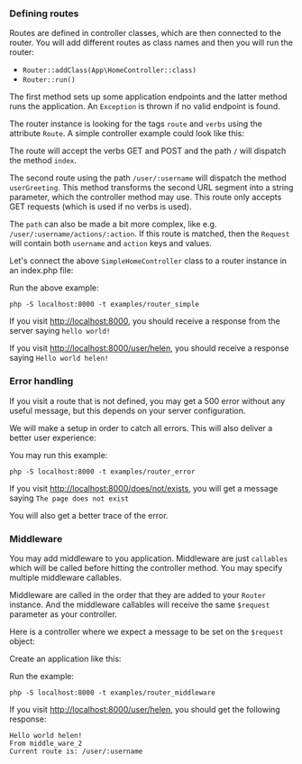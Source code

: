 ### Defining routes 

Routes are defined in controller classes, which are then connected to the router.
You will add different routes as class names and then you will run the router: 

* `Router::addClass(App\HomeController::class)`
* `Router::run()`

The first method sets up some application endpoints and the latter method runs the application. An `Exception` is thrown if no valid endpoint is found. 

The router instance is looking for the tags `route` and `verbs` using the attribute `Route`. A simple controller example could look like this:

<!-- include: src/SimpleHomeController.php -->

The route will accept the verbs GET and POST and the path `/` will dispatch the method `index`.

The second route using the path `/user/:username` will dispatch the method `userGreeting`. This method transforms the second URL segment into a string parameter, which the controller method may use. This route only accepts GET requests (which is used if no verbs is used).  

The `path` can also be made a bit more complex, like e.g. `/user/:username/actions/:action`. If this route is matched, then the `Request` will contain both `username` and `action` keys and values.


Let's connect the above `SimpleHomeController` class to a router instance in an index.php file: 

<!-- include: examples/router_simple/index.php -->

Run the above example:

    php -S localhost:8000 -t examples/router_simple

If you visit [http://localhost:8000](http://localhost:8000), you should receive a response from the server saying `hello world!`

If you visit [http://localhost:8000/user/helen](http://localhost:8000/user/helen), you should receive a response saying `Hello world helen!`

### Error handling

If you visit a route that is not defined, you may get a 500 error without any useful message, but this depends on your server configuration. 

We will make a setup in order to catch all errors. This will also deliver a better user experience:

<!-- include: examples/router_error/index.php -->

You may run this example:

    php -S localhost:8000 -t examples/router_error

If you visit [http://localhost:8000/does/not/exists](http://localhost:8000/does/not/exists), you will get a message saying `The page does not exist`

You will also get a better trace of the error. 

### Middleware

You may add middleware to you application. Middleware are just `callables` which will be called before hitting the controller method. You may specify multiple middleware callables. 

Middleware are called in the order that they are added to your `Router` instance. And the middleware callables will receive the same `$request` parameter as your controller.

Here is a controller where we expect a message to be set on the `$request` object: 

<!-- include: src/HomeController.php -->

Create an application like this: 

<!-- include: examples/router_middleware/index.php -->

Run the example:

    php -S localhost:8000 -t examples/router_middleware

If you visit [http://localhost:8000/user/helen](http://localhost:8000/user/helen), you should get the following response: 

    Hello world helen!
    From middle_ware_2
    Current route is: /user/:username